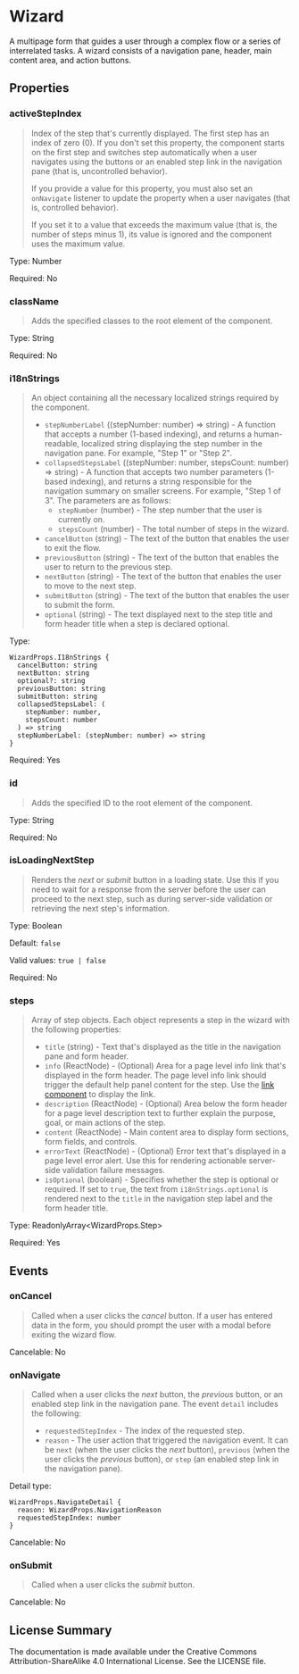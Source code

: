 # Wizard

A multipage form that guides a user through a complex flow or a series of interrelated tasks. A wizard consists of a navigation pane, header, main content area, and action buttons.



## Properties



### activeStepIndex

> Index of the step that's currently displayed. The first step has an index of zero (0).
> If you don't set this property, the component starts on the first step and switches step automatically
> when a user navigates using the buttons or an enabled step link in the navigation pane (that is, uncontrolled behavior).
> 
> If you provide a value for this property, you must also set an `onNavigate` listener to update the property when
> a user navigates (that is, controlled behavior).
> 
> If you set it to a value that exceeds the maximum value (that is, the number of steps minus 1), its value is ignored and the component uses the maximum value.
> 

Type: Number

Required: No


### className

> Adds the specified classes to the root element of the component.

Type: String

Required: No


### i18nStrings

> An object containing all the necessary localized strings required by the component.
> - `stepNumberLabel` ((stepNumber: number) => string) - A function that accepts a number (1-based indexing),
>    and returns a human-readable, localized string displaying the step number in the navigation pane. For example, "Step 1" or "Step 2".
> - `collapsedStepsLabel` ((stepNumber: number, stepsCount: number) => string) - A function that accepts two number parameters (1-based indexing),
>    and returns a string responsible for the navigation summary on smaller screens. For example, "Step 1 of 3". The parameters are as follows:
>    - `stepNumber` (number) - The step number that the user is currently on.
>    - `stepsCount` (number) - The total number of steps in the wizard.
> - `cancelButton` (string) - The text of the button that enables the user to exit the flow.
> - `previousButton` (string) - The text of the button that enables the user to return to the previous step.
> - `nextButton` (string) - The text of the button that enables the user to move to the next step.
> - `submitButton` (string) - The text of the button that enables the user to submit the form.
> - `optional` (string) - The text displayed next to the step title and form header title when a step is declared optional.
> 

Type: 
```
WizardProps.I18nStrings {
  cancelButton: string
  nextButton: string
  optional?: string
  previousButton: string
  submitButton: string
  collapsedStepsLabel: (
    stepNumber: number,
    stepsCount: number
  ) => string
  stepNumberLabel: (stepNumber: number) => string
}
```


Required: Yes


### id

> Adds the specified ID to the root element of the component.

Type: String

Required: No


### isLoadingNextStep

> Renders the *next* or *submit* button in a loading state.
> Use this if you need to wait for a response from the server before the user can proceed to the next step, such as during server-side validation or retrieving the next step's information.
> 

Type: Boolean

Default: `false`

Valid values: `true | false`

Required: No


### steps

> Array of step objects. Each object represents a step in the wizard with the following properties:
> - `title` (string) - Text that's displayed as the title in the navigation pane and form header.
> - `info` (ReactNode) - (Optional) Area for a page level info link that's displayed in the form header.
>    The page level info link should trigger the default help panel content for the step. Use the [link component](link.md) to display the link.
> - `description` (ReactNode) - (Optional) Area below the form header for a page level description text to further explain the purpose, goal, or main actions of the step.
> - `content` (ReactNode) - Main content area to display form sections, form fields, and controls.
> - `errorText` (ReactNode) - (Optional) Error text that's displayed in a page level error alert.
>    Use this for rendering actionable server-side validation failure messages.
> - `isOptional` (boolean) - Specifies whether the step is optional or required. If set to `true`, the text from `i18nStrings.optional`
>    is rendered next to the `title` in the navigation step label and the form header title.
> 

Type: ReadonlyArray<WizardProps.Step>

Required: Yes







## Events



### onCancel

> Called when a user clicks the *cancel* button.
> If a user has entered data in the form, you should prompt the user with a modal before exiting the wizard flow.

Cancelable: No



### onNavigate

> Called when a user clicks the *next* button, the *previous* button, or an enabled step link in the navigation pane.
> The event `detail` includes the following:
> - `requestedStepIndex` - The index of the requested step.
> - `reason` - The user action that triggered the navigation event. It can be `next` (when the user clicks the *next* button),
> `previous` (when the user clicks the *previous* button), or `step` (an enabled step link in the navigation pane).
> 
> 

Detail type: 
```
WizardProps.NavigateDetail {
  reason: WizardProps.NavigationReason
  requestedStepIndex: number
}
```

Cancelable: No



### onSubmit

> Called when a user clicks the *submit* button.

Cancelable: No






## License Summary

The documentation is made available under the Creative Commons Attribution-ShareAlike 4.0 International License. See the LICENSE file.
